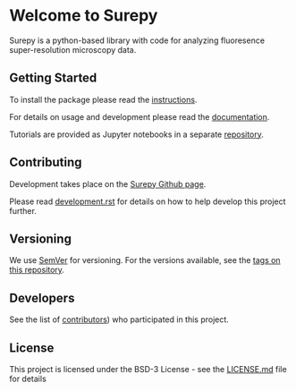 Welcome to Surepy
=================

Surepy is a python-based library with code for analyzing fluoresence super-resolution
microscopy data.

Getting Started
----------------

To install the package please read the [instructions](docs/installation.rst).

For details on usage and development please read the [documentation](docs/index.rst).

Tutorials are provided as Jupyter notebooks in a separate 
[repository](https://github.com/super-resolution/Surepy_tutorials).

Contributing
------------

Development takes place on the [Surepy Github page](https://github.com/super-resolution/Surepy).

Please read [development.rst](docs/development.rst) for details on how to help develop this project further.

Versioning
----------

We use [SemVer](http://semver.org/) for versioning. For the versions available, see the 
[tags on this repository](https://github.com/super-resolution/Surepy/tags).

Developers
----------

See the list of [contributors](docs/contributions.rst)) who participated in this project.

License
-------

This project is licensed under the BSD-3 License - see the [LICENSE.md](LICENSE.md) file for details
